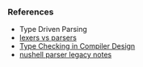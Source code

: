 

### References

- Type Driven Parsing
- [lexers vs parsers](https://stackoverflow.com/questions/2842809/lexers-vs-parsers)
- [Type Checking in Compiler Design](https://www.geeksforgeeks.org/type-checking-in-compiler-design/)
- [nushell parser legacy notes](https://github.com/stormasm/nunotes/blob/main/legacy/grammar/nushell_grammar.md)
